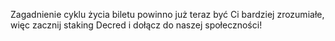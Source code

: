 Zagadnienie cyklu życia biletu powinno już teraz być Ci bardziej zrozumiałe, więc zacznij staking Decred i dołącz do naszej społeczności!
